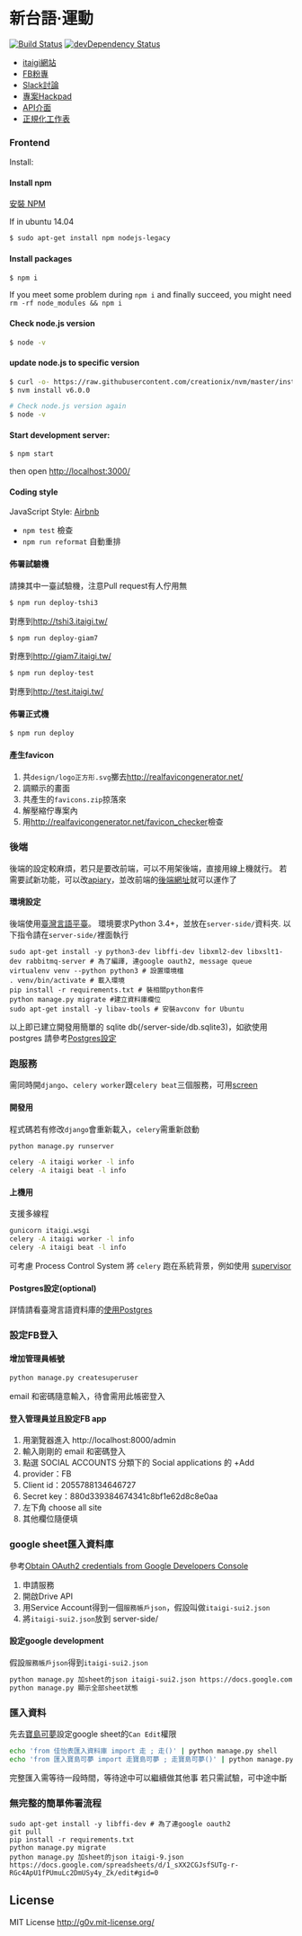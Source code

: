
新台語·運動
===========
[![Build Status](https://travis-ci.org/g0v/itaigi.svg?branch=master)](https://travis-ci.org/g0v/itaigi)
[![devDependency Status](https://david-dm.org/g0v/itaigi/dev-status.svg)](https://david-dm.org/g0v/itaigi#info=devDependencies)

* [itaigi網站](http://itaigi.tw)
* [FB粉專](https://www.facebook.com/ukauitaigi/)
* [Slack討論](https://g0v-tw.slack.com/messages/itaigi/)
* [專案Hackpad](https://g0v.hackpad.com/moed7ct-taigi-neologism)
* [API介面](http://docs.tai5uan5gian5gi2phing5thai5.apiary.io/#)
* [正規化工作表](https://docs.google.com/spreadsheets/d/1_sXX2CGJsfSUTg-r-RGc4ApU1fPUmuLc2DmUSy4y_Zk)

### Frontend

Install:

#### Install npm
[安裝 NPM](https://github.com/nodejs-tw/nodejs-wiki-book/blob/master/zh-tw/node_npm.rst)

If in ubuntu 14.04
```bash
$ sudo apt-get install npm nodejs-legacy
```

#### Install packages
```bash
$ npm i
```
If you meet some problem during `npm i` and finally succeed, you might need `rm -rf node_modules && npm i`


#### Check node.js version
```bash
$ node -v
```

#### update node.js to specific version
```bash
$ curl -o- https://raw.githubusercontent.com/creationix/nvm/master/install.sh | bash && source ~/.nvm/nvm.sh
$ nvm install v6.0.0

# Check node.js version again
$ node -v
```


#### Start development server:

```bash
$ npm start
```
then open <http://localhost:3000/>

#### Coding style
JavaScript Style: [Airbnb](https://github.com/airbnb/javascript)
  - `npm test` 檢查
  - `npm run reformat` 自動重排


#### 佈署試驗機
請揀其中一臺試驗機，注意Pull request有人佇用無
```bash
$ npm run deploy-tshi3
```
對應到<http://tshi3.itaigi.tw/>
```bash
$ npm run deploy-giam7
```
對應到<http://giam7.itaigi.tw/>
```bash
$ npm run deploy-test
```
對應到<http://test.itaigi.tw/>


#### 佈署正式機
```bash
$ npm run deploy
```

#### 產生favicon
1.  共`design/logo正方形.svg`擲去<http://realfavicongenerator.net/>
2. 調顯示的畫面
3. 共產生的`favicons.zip`掠落來
4. 解壓縮佇專案內
5. 用<http://realfavicongenerator.net/favicon_checker>檢查

### 後端
後端的設定較麻煩，若只是要改前端，可以不用架後端，直接用線上機就行。
若需要試新功能，可以改[apiary](http://docs.tai5uan5gian5gi2phing5thai5.apiary.io/#)，並改前端的[後端網址](https://github.com/g0v/itaigi/blob/master/src/App/App.jsx#L14)就可以運作了

#### 環境設定
後端使用[臺灣言語平臺](https://github.com/sih4sing5hong5/tai5-uan5_gian5-gi2_phing5-tai5)。
環境要求Python 3.4+，並放在`server-side/`資料夾.
以下指令請在`server-side/`裡面執行
```python3
sudo apt-get install -y python3-dev libffi-dev libxml2-dev libxslt1-dev rabbitmq-server # 為了編譯, 連google oauth2, message queue
virtualenv venv --python python3 # 設置環境檔
. venv/bin/activate # 載入環境
pip install -r requirements.txt # 裝相關python套件
python manage.py migrate #建立資料庫欄位
sudo apt-get install -y libav-tools # 安裝avconv for Ubuntu
```
以上即已建立開發用簡單的 sqlite db(/server-side/db.sqlite3)，如欲使用 postgres 請參考[Postgres設定](https://github.com/g0v/itaigi#postgres設定optional)

### 跑服務
需同時開`django`、`celery worker`跟`celery beat`三個服務，可用[screen](https://blog.gtwang.org/linux/screen-command-examples-to-manage-linux-terminals/)

#### 開發用
程式碼若有修改`django`會重新載入，`celery`需重新啟動
```bash
python manage.py runserver
```
```bash
celery -A itaigi worker -l info
celery -A itaigi beat -l info
```

#### 上機用
支援多線程
```bash
gunicorn itaigi.wsgi
celery -A itaigi worker -l info
celery -A itaigi beat -l info
```
可考慮 Process Control System 將 `celery` 跑在系統背景，例如使用 [supervisor](http://supervisord.org/)

#### Postgres設定(optional)
詳情請看臺灣言語資料庫的[使用Postgres](http://tai5-uan5-gian5-gi2-tsu1-liau7-khoo3.readthedocs.org/zh_TW/latest/%E4%BD%BF%E7%94%A8Postgres.html)

### 設定FB登入
#### 增加管理員帳號
```bash
python manage.py createsuperuser
```
email 和密碼隨意輸入，待會需用此帳密登入

#### 登入管理員並且設定FB app
1. 用瀏覽器進入 http://localhost:8000/admin
2. 輸入剛剛的 email 和密碼登入
3. 點選 SOCIAL ACCOUNTS 分類下的 Social applications 的 +Add
  1. provider：FB
  2. Client id：2055788134646727
  3. Secret key：880d339384674341c8bf1e62d8c8e0aa
  4. 左下角 choose all site
  5. 其他欄位隨便填

### google sheet匯入資料庫
參考[Obtain OAuth2 credentials from Google Developers Console](http://gspread.readthedocs.org/en/latest/oauth2.html)

1. 申請服務
2. 開啟Drive API
3. 用Service Account得到一個`服務帳戶json`，假設叫做`itaigi-sui2.json`
4. 將`itaigi-sui2.json`放到 server-side/

#### 設定google development
假設`服務帳戶json`得到`itaigi-sui2.json`
```bash
python manage.py 加sheet的json itaigi-sui2.json https://docs.google.com/spreadsheets/d/1_sXX2CGJsfSUTg-r-RGc4ApU1fPUmuLc2DmUSy4y_Zk/edit#gid=0
python manage.py 顯示全部sheet狀態
```

### 匯入資料
先去[寶島可夢](https://docs.google.com/spreadsheets/d/1LXzPeaL0hbj-HuUeJXKNUetAtwNNgIanN7bXM94iS7s/edit#gid=0)設定google sheet的`Can Edit`權限
```bash
echo 'from 佳怡表匯入資料庫 import 走 ; 走()' | python manage.py shell
echo 'from 匯入寶島可夢 import 走寶島可夢 ; 走寶島可夢()' | python manage.py shell
```
完整匯入需等待一段時間，等待途中可以繼續做其他事
若只需試驗，可中途中斷

### 無完整的簡單佈署流程
```
sudo apt-get install -y libffi-dev # 為了連google oauth2
git pull
pip install -r requirements.txt
python manage.py migrate
python manage.py 加sheet的json itaigi-9.json https://docs.google.com/spreadsheets/d/1_sXX2CGJsfSUTg-r-RGc4ApU1fPUmuLc2DmUSy4y_Zk/edit#gid=0
```


License
-----------

MIT License <http://g0v.mit-license.org/>
